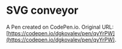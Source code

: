 # SVG conveyor

A Pen created on CodePen.io. Original URL: [https://codepen.io/dgkovalev/pen/qyYrPW](https://codepen.io/dgkovalev/pen/qyYrPW).


